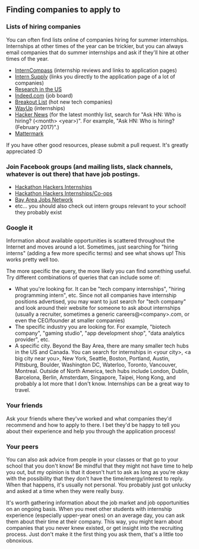 ## Finding companies to apply to

### Lists of hiring companies

You can often find lists online of companies hiring for summer internships. Internships at other times of the year can be trickier, but you can always email companies that do summer internships and ask if they'll hire at other times of the year.

- [InternCompass](https://interncompass.io) (internship reviews and links to application pages)
- [Intern Supply](http://www.intern.supply/) (links you directly to the application page of a lot of companies)
- [Research in the US](https://www.nsf.gov/crssprgm/reu/list_result.jsp?unitid=5049)
- [Indeed.com](https://www.indeed.com/) (job board)
- [Breakout List](https://breakoutlist.com/all) (hot new tech companies)
- [WayUp](https://www.wayup.com/) (internships)
- [Hacker News](https://news.ycombinator.com/) (for the latest monthly list, search for "Ask HN: Who is hiring? (&lt;month> &lt;year>)". For example, "Ask HN: Who is hiring? (February 2017)".)
- [Mattermark](https://mattermark.com/)

If you have other good resources, please submit a pull request. It's greatly appreciated :D

### Join Facebook groups (and mailing lists, slack channels, whatever is out there) that have job postings.

- [Hackathon Hackers Internships](https://www.facebook.com/groups/HHinternships)
- [Hackathon Hackers Internships/Co-ops](https://www.facebook.com/groups/733654363389653)
- [Bay Area Jobs Network](https://www.facebook.com/groups/ncwandintern)
- etc... you should also check out intern groups relevant to your school! they probably exist

### Google it

Information about available opportunities is scattered throughout the Internet and moves around a lot. Sometimes, just searching for "hiring interns" (adding a few more specific terms) and see what shows up! This works pretty well too.

The more specific the query, the more likely you can find something useful. Try different combinations of queries that can include some of:
- What you're looking for. It can be "tech company internships", "hiring programming intern", etc. Since not all companies have internship positions advertised, you may want to just search for "tech company" and look around their website for someone to ask about internships (usually a recruiter, sometimes a generic careers@&lt;company>.com, or even the CEO/founder at smaller companies)
- The specific industry you are looking for. For example, "biotech company", "gaming studio", "app development shop", "data analytics provider", etc.
- A specific city. Beyond the Bay Area, there are many smaller tech hubs in the US and Canada. You can search for internships in &lt;your city>, &lt;a big city near you>, New York, Seattle, Boston, Portland, Austin, Pittsburg, Boulder, Washington DC, Waterloo, Toronto, Vancouver, Montreal. Outside of North America, tech hubs include London, Dublin, Barcelona, Berlin, Amsterdam, Singapore, Taipei, Hong Kong, and probably a lot more that I don't know. Internships can be a great way to travel.

### Your friends

Ask your friends where they've worked and what companies they'd recommend and how to apply to there. I bet they'd be happy to tell you about their experience and help you through the application process!

### Your peers

You can also ask advice from people in your classes or that go to your school that you don't know! Be mindful that they might not have time to help you out, but my opinion is that it doesn't hurt to ask as long as you're okay with the possibility that they don't have the time/energy/interest to reply. When that happens, it's usually not personal. You probably just got unlucky and asked at a time when they were really busy.

It's worth gathering information about the job market and job opportunities on an ongoing basis. When you meet other students with internship experience (especially upper-year ones) on an average day, you can ask them about their time at their company. This way, you might learn about companies that you never knew existed, or get insight into the recruiting process. Just don't make it the first thing you ask them, that's a little too obnoxious.
